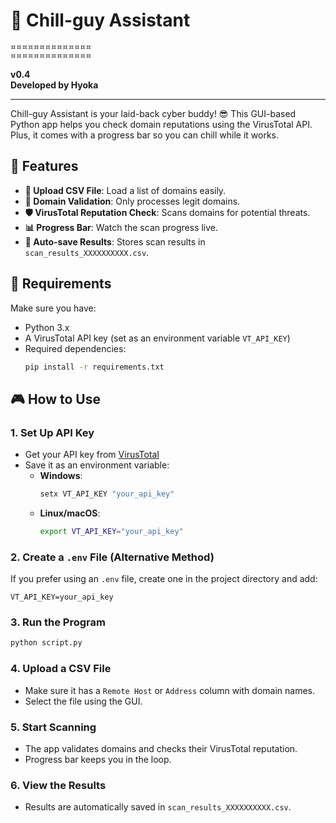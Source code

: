 # 🌊 Chill-guy Assistant

```
⯏⯏⯏⯏⯏⯏⯏⯏⯏⯏⯏⯏⯏⯏
⯏⯏⯏⯏⯏⯏⯏⯏⯏⯏⯏⯏⯏⯏
```

**v0.4**  
**Developed by Hyoka**  

---

Chill-guy Assistant is your laid-back cyber buddy! 😎 This GUI-based Python app helps you check domain reputations using the VirusTotal API. Plus, it comes with a progress bar so you can chill while it works.

## 🚀 Features

- **📂 Upload CSV File**: Load a list of domains easily.
- **🔎 Domain Validation**: Only processes legit domains.
- **🛡️ VirusTotal Reputation Check**: Scans domains for potential threats.
- **📊 Progress Bar**: Watch the scan progress live.
- **💾 Auto-save Results**: Stores scan results in `scan_results_XXXXXXXXXX.csv`.

## 🔧 Requirements

Make sure you have:
- Python 3.x
- A VirusTotal API key (set as an environment variable `VT_API_KEY`)
- Required dependencies:
  ```sh
  pip install -r requirements.txt
  ```

## 🎮 How to Use

### 1. Set Up API Key
- Get your API key from [VirusTotal](https://www.virustotal.com/)
- Save it as an environment variable:
  - **Windows**:
    ```sh
    setx VT_API_KEY "your_api_key"
    ```
  - **Linux/macOS**:
    ```sh
    export VT_API_KEY="your_api_key"
    ```

### 2. Create a `.env` File (Alternative Method)
If you prefer using an `.env` file, create one in the project directory and add:
```
VT_API_KEY=your_api_key
```

### 3. Run the Program
```sh
python script.py
```

### 4. Upload a CSV File
- Make sure it has a `Remote Host` or `Address` column with domain names.
- Select the file using the GUI.

### 5. Start Scanning
- The app validates domains and checks their VirusTotal reputation.
- Progress bar keeps you in the loop.

### 6. View the Results
- Results are automatically saved in `scan_results_XXXXXXXXXX.csv`.

